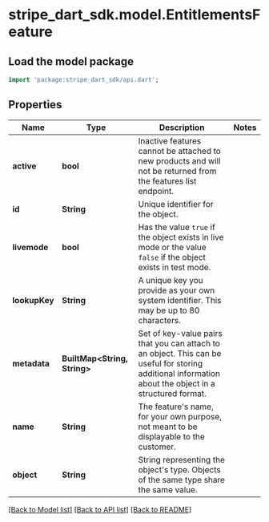# stripe_dart_sdk.model.EntitlementsFeature

## Load the model package
```dart
import 'package:stripe_dart_sdk/api.dart';
```

## Properties
Name | Type | Description | Notes
------------ | ------------- | ------------- | -------------
**active** | **bool** | Inactive features cannot be attached to new products and will not be returned from the features list endpoint. | 
**id** | **String** | Unique identifier for the object. | 
**livemode** | **bool** | Has the value `true` if the object exists in live mode or the value `false` if the object exists in test mode. | 
**lookupKey** | **String** | A unique key you provide as your own system identifier. This may be up to 80 characters. | 
**metadata** | **BuiltMap&lt;String, String&gt;** | Set of key-value pairs that you can attach to an object. This can be useful for storing additional information about the object in a structured format. | 
**name** | **String** | The feature's name, for your own purpose, not meant to be displayable to the customer. | 
**object** | **String** | String representing the object's type. Objects of the same type share the same value. | 

[[Back to Model list]](../README.md#documentation-for-models) [[Back to API list]](../README.md#documentation-for-api-endpoints) [[Back to README]](../README.md)


